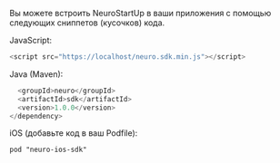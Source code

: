 Вы можете встроить NeuroStartUp в ваши приложения с помощью следующих сниппетов (кусочков) кода.

JavaScript:

```javascript 
<script src="https://localhost/neuro.sdk.min.js"></script>
 ```
 Java (Maven):

```java <dependency>
  <groupId>neuro</groupId>
  <artifactId>sdk</artifactId>
  <version>1.0.0</version>
</dependency>
```
iOS (добавьте код в ваш Podfile):

```iso platform :ios, '8.0'
pod "neuro-ios-sdk"
```

